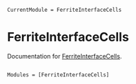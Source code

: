 ```@meta
CurrentModule = FerriteInterfaceCells
```

# FerriteInterfaceCells

Documentation for [FerriteInterfaceCells](https://github.com/DRollin/FerriteInterfaceCells.jl).

```@index
```

```@autodocs
Modules = [FerriteInterfaceCells]
```
